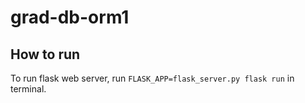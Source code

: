 # grad-db-orm1

## How to run

To run flask web server, run `FLASK_APP=flask_server.py flask run` in terminal.

